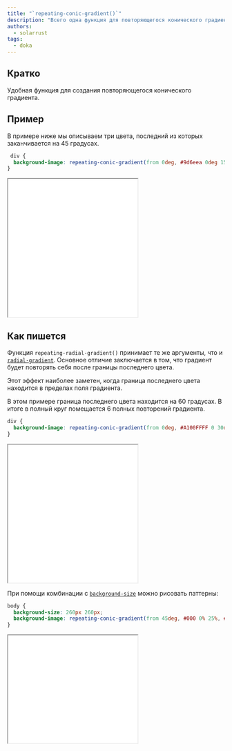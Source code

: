 ```yaml
---
title: "`repeating-conic-gradient()`"
description: "Всего одна функция для повторяющегося конического градиента!"
authors:
  - solarrust
tags:
  - doka
---
```


## Кратко

Удобная функция для создания повторяющегося конического градиента.

## Пример

В примере ниже мы описываем три цвета, последний из которых заканчивается на 45 градусах.

```css
 div {
  background-image: repeating-conic-gradient(from 0deg, #9d6eea 0deg 15deg, #6600e9 15deg 30deg, #b394e9 30deg 45deg);
}
```

<iframe title="Базовый пример" src="demos/basic/" height="320"></iframe>

## Как пишется

Функция `repeating-radial-gradient()` принимает те же аргументы, что и [`radial-gradient`](/css/radial-gradient/). Основное отличие заключается в том, что градиент будет повторять себя после границы последнего цвета.

Этот эффект наиболее заметен, когда граница последнего цвета находится в пределах поля градиента.

В этом примере граница последнего цвета находится на 60 градусах. В итоге в полный круг помещается 6 полных повторений градиента.

```css
div {
  background-image: repeating-conic-gradient(from 0deg, #A100FFFF 0 30deg, #71C4FFFF 30deg 60deg);
}
```

<iframe title="Объяснение повторения" src="demos/repeating/" height="320"></iframe>

При помощи комбинации с [`background-size`](/css/background-size/) можно рисовать паттерны:

```css
body {
  background-size: 260px 260px;
  background-image: repeating-conic-gradient(from 45deg, #000 0% 25%, #eee 0% 50%);
}
```

<iframe title="Паттерн" src="demos/pattern/" height="250"></iframe>


